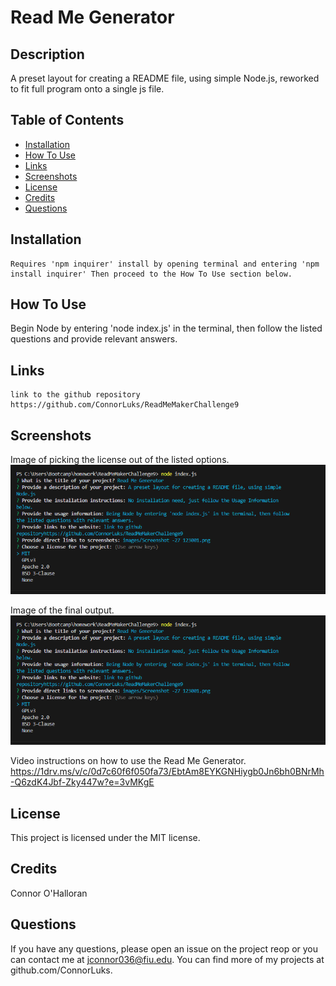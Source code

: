
# Read Me Generator

## Description
A preset layout for creating a README file, using simple Node.js, reworked to fit full program onto a single js file.

## Table of Contents 
- [Installation](#installation)
- [How To Use](#howtouse)
- [Links](#links)
- [Screenshots](#screenshots)
- [License](#license)
- [Credits](#credits)
- [Questions](#questions)

## Installation
```
Requires 'npm inquirer' install by opening terminal and entering 'npm install inquirer' Then proceed to the How To Use section below.
```

## How To Use
Begin Node by entering 'node index.js' in the terminal, then follow the listed questions and provide relevant answers.

## Links
```
link to the github repository https://github.com/ConnorLuks/ReadMeMakerChallenge9
```

## Screenshots
Image of picking the license out of the listed options.
![alt text](images/1c9pickingthelicense.png)

Image of the final output.
![alt text](images/1c9pickingthelicense.png)

Video instructions on how to use the Read Me Generator.
https://1drv.ms/v/c/0d7c60f6f050fa73/EbtAm8EYKGNHiygb0Jn6bh0BNrMh-Q6zdK4Jbf-Zky447w?e=3vMKgE

## License
This project is licensed under the MIT license.

## Credits
Connor O'Halloran

## Questions
If you have any questions, please open an issue on the project reop or you can contact me at jconnor036@fiu.edu. You can find more of my projects at github.com/ConnorLuks.
    

